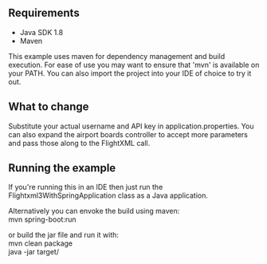 Requirements
------------

* Java SDK 1.8
* Maven

This example uses maven for dependency management and build execution.  For ease of use
you may want to ensure that 'mvn' is available on your PATH.  You can also import the project
into your IDE of choice to try it out.

What to change
-------------

Substitute your actual username and API key in application.properties.  You can also expand the
airport boards controller to accept more parameters and pass those along to the FlightXML call.

Running the example
-------------------
If you're running this in an IDE then just run the Flightxml3WithSpringApplication class as a
Java application.

Alternatively you can envoke the build using maven:  
mvn spring-boot:run

or build the jar file and run it with:  
mvn clean package  
java -jar target/